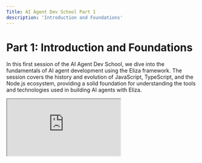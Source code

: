 ```yaml
---
Title: AI Agent Dev School Part 1
description: 'Introduction and Foundations'
---
```


# Part 1: Introduction and Foundations

In this first session of the AI Agent Dev School, we dive into the fundamentals of AI agent development using the Eliza framework. The session covers the history and evolution of JavaScript, TypeScript, and the Node.js ecosystem, providing a solid foundation for understanding the tools and technologies used in building AI agents with Eliza.

<div className="responsive-iframe">
  <iframe
    src="https://www.youtube.com/embed/ArptLpQiKfI"
    title="YouTube video player"
    allow="accelerometer; autoplay; clipboard-write; encrypted-media; gyroscope; picture-in-picture"
    allowFullScreen
  />
</div>

## Origins and Ecosystem

### JavaScript and Its Evolution

- JavaScript was initially created as a simple scripting language for web browsers in 1995 by Brendan Eich.
- It has since evolved into a versatile language capable of running on servers with the introduction of Node.js, which leverages the V8 JavaScript engine.

### TypeScript for Type Safety

- TypeScript is a superset of JavaScript that introduces optional static typing, providing compile-time type checking and improved developer experience.
- It addresses JavaScript's lack of type safety while maintaining flexibility and compatibility with existing JavaScript code.

### The Power of npm (Node Package Manager)

- npm is a vast ecosystem of pre-built JavaScript packages that facilitate rapid development and code reuse.
- With millions of packages available, developers can easily incorporate external libraries into their projects using the `npm install` command.
- The open-source nature of the npm ecosystem allows developers to leverage the collective efforts of the community and build upon existing code.

### Monorepos in Eliza Development

- Eliza utilizes a monorepo structure, where multiple packages or projects are contained within a single repository.
- Monorepos offer advantages such as simplified management, easier collaboration, and the ability to share code between packages.

### Git and GitHub for Collaboration

- Git is a distributed version control system that enables collaborative software development by tracking changes in code.
- GitHub is a web-based hosting service built on top of Git, providing features like issue tracking, pull requests, and wikis for effective collaboration and project management.

<div className="responsive-iframe">
  <iframe
    src="https://www.youtube.com/embed/AC3h_KzLARo"
    title="YouTube video player"
    allow="accelerometer; autoplay; clipboard-write; encrypted-media; gyroscope; picture-in-picture"
    allowFullScreen
  />
</div>

## Characters, Embeddings, and Discord Integration

### Embedding Models

- Embedding models play a crucial role in converting words or concepts into numerical vectors, capturing semantic meaning and enabling tasks like semantic search and comparison.
- These models transform textual data into multi-dimensional vectors, allowing for efficient representation and analysis of language.

### Creating Custom Characters in Eliza

- Eliza allows developers to create custom AI characters with distinct personalities and behaviors.
- Character definitions are specified using JSON files, which include details like the character's bio, example dialogue, and configuration options.
- The flexibility of character customization enables tailoring agents for specific platforms and use cases.

### Integrating Discord Clients

- Eliza provides seamless integration with Discord, allowing AI characters to interact with users on the popular communication platform.
- Setting up a Discord client involves configuring API keys, managing server permissions, and defining the character's behavior within the Discord environment.

### Key Concepts in Eliza

- System Directives: Special instructions that guide the agent's overall behavior and decision-making process.
- Message Examples: Sample dialogues that demonstrate the desired communication style and tone of the AI character.
- Style Directions: Additional instructions that influence the agent's personality, vocabulary, and interaction style.

## Database, Clients, and Templates

### Eliza's Database and Memory Management

- Eliza utilizes a database system to store and manage data related to the AI agents, their interactions, and user information.
- The default database file is located within the Eliza project structure, but alternative database systems can be configured based on specific requirements.

### Clients in Eliza

- Clients in Eliza refer to the various platforms and communication channels through which AI agents can interact with users.
- Existing clients include Discord, Twitter, and Telegram, each with its own set of features and integration requirements.
- Developers can create custom clients to extend Eliza's capabilities and support additional platforms or services.

### Eliza's Template System

- Eliza employs a template system to structure and generate agent responses dynamically.
- Templates allow for the incorporation of variables, conditional logic, and other dynamic elements to create more engaging and context-aware interactions.
- The template system enables developers to define reusable patterns and customize agent responses based on various factors like user input, context, and character traits.

By understanding these foundational concepts and components of the Eliza framework, developers can begin their journey into building sophisticated and interactive AI agents. The subsequent sessions of the AI Agent Dev School will delve deeper into advanced topics and practical implementation techniques.
